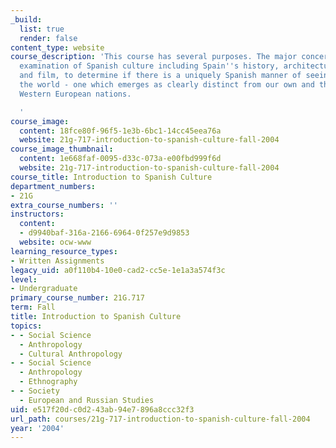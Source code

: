 ```yaml
---
_build:
  list: true
  render: false
content_type: website
course_description: 'This course has several purposes. The major concern will be the
  examination of Spanish culture including Spain''s history, architecture, art, literature
  and film, to determine if there is a uniquely Spanish manner of seeing and understanding
  the world - one which emerges as clearly distinct from our own and that of other
  Western European nations.

  '
course_image:
  content: 18fce80f-96f5-1e3b-6bc1-14cc45eea76a
  website: 21g-717-introduction-to-spanish-culture-fall-2004
course_image_thumbnail:
  content: 1e668faf-0095-d33c-073a-e00fbd999f6d
  website: 21g-717-introduction-to-spanish-culture-fall-2004
course_title: Introduction to Spanish Culture
department_numbers:
- 21G
extra_course_numbers: ''
instructors:
  content:
  - d9940baf-316a-2166-6964-0f257e9d9853
  website: ocw-www
learning_resource_types:
- Written Assignments
legacy_uid: a0f110b4-10e0-cad2-cc5e-1e1a3a574f3c
level:
- Undergraduate
primary_course_number: 21G.717
term: Fall
title: Introduction to Spanish Culture
topics:
- - Social Science
  - Anthropology
  - Cultural Anthropology
- - Social Science
  - Anthropology
  - Ethnography
- - Society
  - European and Russian Studies
uid: e517f20d-c0d2-43ab-94e7-896a8ccc32f3
url_path: courses/21g-717-introduction-to-spanish-culture-fall-2004
year: '2004'
---
```

